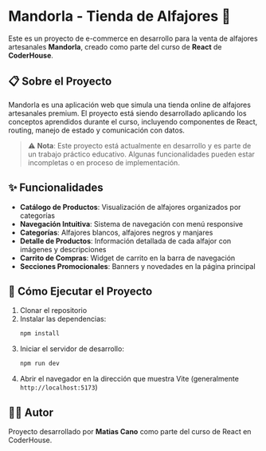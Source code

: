 # Mandorla - Tienda de Alfajores 🍫

Este es un proyecto de e-commerce en desarrollo para la venta de alfajores artesanales **Mandorla**, creado como parte del curso de **React** de **CoderHouse**.

## 📋 Sobre el Proyecto

Mandorla es una aplicación web que simula una tienda online de alfajores artesanales premium. El proyecto está siendo desarrollado aplicando los conceptos aprendidos durante el curso, incluyendo componentes de React, routing, manejo de estado y comunicación con datos.

> ⚠️ **Nota**: Este proyecto está actualmente en desarrollo y es parte de un trabajo práctico educativo. Algunas funcionalidades pueden estar incompletas o en proceso de implementación.

## ✨ Funcionalidades

- **Catálogo de Productos**: Visualización de alfajores organizados por categorías
- **Navegación Intuitiva**: Sistema de navegación con menú responsive
- **Categorías**: Alfajores blancos, alfajores negros y manjares
- **Detalle de Productos**: Información detallada de cada alfajor con imágenes y descripciones
- **Carrito de Compras**: Widget de carrito en la barra de navegación
- **Secciones Promocionales**: Banners y novedades en la página principal

## 🚀 Cómo Ejecutar el Proyecto

1. Clonar el repositorio
2. Instalar las dependencias:
   ```bash
   npm install
   ```
3. Iniciar el servidor de desarrollo:
   ```bash
   npm run dev
   ```
4. Abrir el navegador en la dirección que muestra Vite (generalmente `http://localhost:5173`)

## 👨‍💻 Autor

Proyecto desarrollado por **Matias Cano** como parte del curso de React en CoderHouse.
